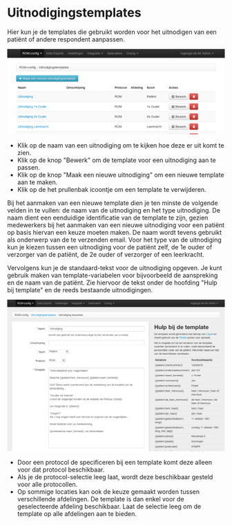 # Uitnodigingstemplates

Hier kun je de templates die gebruikt worden voor het uitnodigen van een patiënt of andere respondent aanpassen.

<img src="/assets/images/screenshots/uitnodigingen.png" />

<ul class="hints">
  <li>Klik op de naam van een uitnodiging om te kijken hoe deze er uit komt te zien.</li>
  <li>Klik op de knop "Bewerk" om de template voor een uitnodiging aan te passen.</li>
  <li>Klik op de knop "Maak een nieuwe uitnodiging" om een nieuwe template aan te maken.</li>
  <li>Klik op de het prullenbak icoontje om een template te verwijderen.</li>
</ul>

Bij het aanmaken van een nieuwe template dien je ten minste de volgende velden in te vullen: de naam van de uitnodiging en het type uitnodiging. De naam dient een eenduidige identificatie van de template te zijn, gezien medewerkers bij het aanmaken van een nieuwe uitnodiging voor een patiënt op basis hiervan een keuze moeten maken. De naam wordt tevens gebruikt als onderwerp van de te verzenden email. Voor het type van de uitnodiging kun je kiezen tussen een uitnodiging voor de patiënt zelf, de 1e ouder of verzorger van de patiënt, de 2e ouder of verzorger of een leerkracht.

Vervolgens kun je de standaard-tekst voor de uitnodiging opgeven. Je kunt gebruik maken van template-variabelen voor bijvoorbeeld de aanspreking en de naam van de patiënt. Zie hiervoor de tekst onder de hoofding "Hulp bij template" en de reeds bestaande uitnodigingen.

<img src="/assets/images/screenshots/uitnodigingen2.png" />

<ul class="hints">
  <li>Door een protocol de specificeren bij een template komt deze alleen voor dat protocol beschikbaar.</li>
  <li>Als je de protocol-selectie leeg laat, wordt deze beschikbaar gesteld voor alle protocollen.</li>
  <li>Op sommige locaties kan ook de keuze gemaakt worden tussen verschillende afdelingen. De template is dan enkel voor de geselecteerde afdeling beschikbaar. Laat de selectie leeg om de template op alle afdelingen aan te bieden.</li>
</ul>
